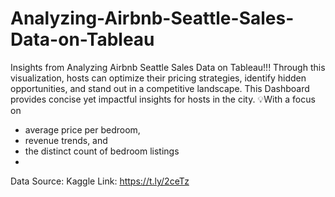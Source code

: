 # Analyzing-Airbnb-Seattle-Sales-Data-on-Tableau
Insights from Analyzing Airbnb Seattle Sales Data on Tableau!!!
Through this visualization, hosts can optimize their pricing strategies, identify hidden opportunities, and stand out in a competitive landscape.
This Dashboard provides concise yet impactful insights for hosts in the city. 
💡With a focus on 
- average price per bedroom, 
- revenue trends, and 
- the distinct count of bedroom listings
- 
Data Source: Kaggle
Link: https://t.ly/2ceTz
